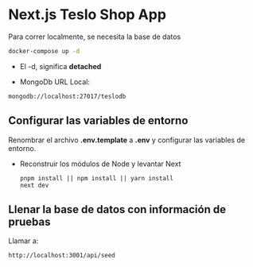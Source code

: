 # Next.js Teslo Shop App

Para correr localmente, se necesita la base de datos

```bash
docker-compose up -d
```

* El -d, significa __detached__

* MongoDb URL Local:

```
mongodb://localhost:27017/teslodb
```

## Configurar las variables de entorno

Renombrar el archivo __.env.template__ a __.env__ y configurar las variables de entorno.

* Reconstruir los módulos de Node y levantar Next
    ```
    pnpm install || npm install || yarn install
    next dev
    ```
  
## Llenar la base de datos con información de pruebas

Llamar a:

```
http://localhost:3001/api/seed
```
